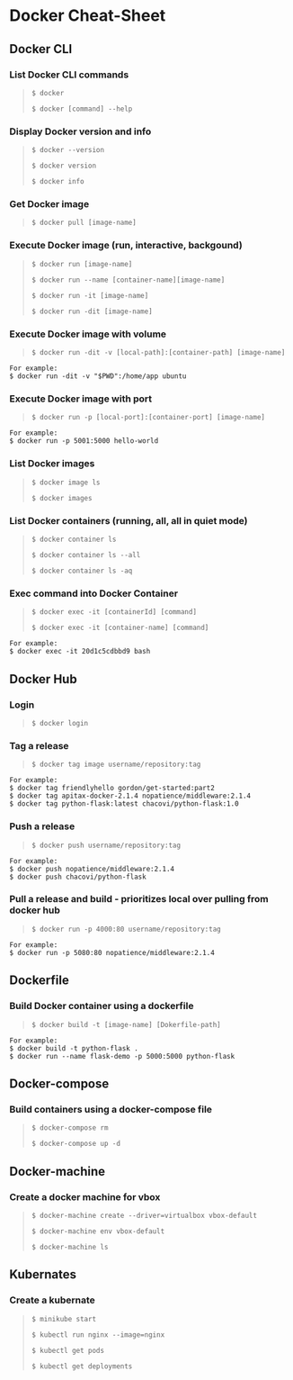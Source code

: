# Docker Cheat-Sheet

## Docker CLI

### List Docker CLI commands

> `$ docker`
>
> `$ docker [command] --help`

### Display Docker version and info

> `$ docker --version`
>
> `$ docker version`
>
> `$ docker info`

### Get Docker image

> `$ docker pull [image-name]`

### Execute Docker image (run, interactive, backgound)

> `$ docker run [image-name]`
>
> `$ docker run --name [container-name][image-name]`
>
> `$ docker run -it [image-name]`
>
> `$ docker run -dit [image-name]`

### Execute Docker image with volume

> `$ docker run -dit -v [local-path]:[container-path] [image-name]`

    For example:
    $ docker run -dit -v "$PWD":/home/app ubuntu

### Execute Docker image with port

> `$ docker run -p [local-port]:[container-port] [image-name]`

    For example:
    $ docker run -p 5001:5000 hello-world

### List Docker images

> `$ docker image ls`
>
> `$ docker images`

### List Docker containers (running, all, all in quiet mode)

> `$ docker container ls`
>
> `$ docker container ls --all`
>
> `$ docker container ls -aq`

### Exec command into Docker Container

> `$ docker exec -it [containerId] [command]`
>
> `$ docker exec -it [container-name] [command]`

    For example:
    $ docker exec -it 20d1c5cdbbd9 bash

## Docker Hub

### Login

> `$ docker login`

### Tag a release

> `$ docker tag image username/repository:tag`

    For example:
    $ docker tag friendlyhello gordon/get-started:part2
    $ docker tag apitax-docker-2.1.4 nopatience/middleware:2.1.4
    $ docker tag python-flask:latest chacovi/python-flask:1.0

### Push a release

> `$ docker push username/repository:tag`

    For example:
    $ docker push nopatience/middleware:2.1.4
    $ docker push chacovi/python-flask

### Pull a release and build - prioritizes local over pulling from docker hub

> `$ docker run -p 4000:80 username/repository:tag`

    For example:
    $ docker run -p 5080:80 nopatience/middleware:2.1.4

## Dockerfile

### Build Docker container using a dockerfile

> `$ docker build -t [image-name] [Dokerfile-path]`

    For example:
    $ docker build -t python-flask .
    $ docker run --name flask-demo -p 5000:5000 python-flask

## Docker-compose

### Build containers using a docker-compose file

> `$ docker-compose rm`
>
> `$ docker-compose up -d`

## Docker-machine

### Create a docker machine for vbox

> `$ docker-machine create --driver=virtualbox vbox-default`
>
> `$ docker-machine env vbox-default`
>
> `$ docker-machine ls`

## Kubernates

### Create a kubernate

> `$ minikube start`
>
> `$ kubectl run nginx --image=nginx`
>
> `$ kubectl get pods`
>
> `$ kubectl get deployments`
